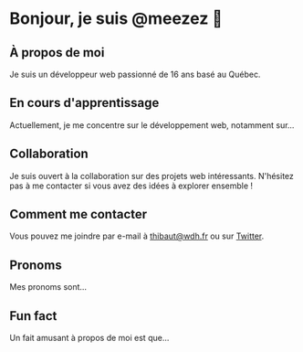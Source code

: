 # Bonjour, je suis @meezez 👋

## À propos de moi
Je suis un développeur web passionné de 16 ans basé au Québec.

## En cours d'apprentissage
Actuellement, je me concentre sur le développement web, notamment sur...

## Collaboration
Je suis ouvert à la collaboration sur des projets web intéressants. N'hésitez pas à me contacter si vous avez des idées à explorer ensemble !

## Comment me contacter
Vous pouvez me joindre par e-mail à [thibaut@wdh.fr](mailto:thibaut@wdh.fr) ou sur [Twitter](https://twitter.com/votrecompte).

## Pronoms
Mes pronoms sont...

## Fun fact
Un fait amusant à propos de moi est que...
